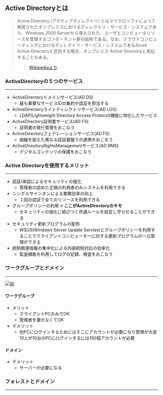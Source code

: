## Active Directoryとは
> Active Directory (アクティブディレクトリ) とはマイクロソフトによって開発されたオンプレミスにおけるディレクトリ・サービス・システムであり、Windows 2000 Serverから導入された、ユーザとコンピュータリソースを管理するコンポーネント群の総称である。なお、クラウドコンピューティングにおけるディレクトリ・サービス・システムであるAzure Active Directoryと区別する場合、オンプレミス Active Directoryと表記することもある。
>> [Wikipediaより](https://ja.wikipedia.org/wiki/Active_Directory)

### ActiveDirectoryの５つのサービス
---
- ActiveDirectoryドメインサービス(AD DS)
	- 最も重要なサービスIDの集約や認証を担当する
- ActiveDirectoryライトディレクトリサービス(AD LDS)
	- LDAP(Lightweight Directory Access Protocol)機能に特化したサービス
- ActiveDirectory証明書サービス(AD FS)
	- 証明書の発行管理をおこなう
- ActiveDirectoryフェデレーションサービス(AD FS)
	- 組織を超えた異なる認証基盤での連携をおこなう
- ActiveDirectoryRightsManagementサービス(AD RMS)
	- デジタルコンテンツの保護をおこなう

### Active Directoryを使用するメリット
---
- 認証/承認によるセキュリティの強化
	- 管理者の認めた正規の利用者のみシステムを利用できる
- シングルサインオンによる業務効率の向上
	- １回の認証で全てのリソースを利用できる
- グループポリシーの利用 ←**ここがActiveDirectoryのキモ**
	- セキュリティの強化に結びつく共通ルールを設定し守らせることができる
- セキュリティ更新プログラムの配布
	- WSUS(Windows Server Update Servies)とグループポリシーを利用することでクライアントコンピューターに対する更新プログラムの一元管理ができる
- 統制関連情報の集中化による内部統制対応の効率化
	- 監査機能を利用してログの記録、検査をおこなう

### ワークグループとドメイン
---
![図](https://plantyuta.github.io/site/docs/ActivDirectory/images/work_domain.jpeg )

#### ワークグループ
- メリット
	- クライアントPCのみでOK
	- 管理者を置かなくてOK
- デメリット
	- 別PCにログインするためにはそこにアカウントが必要になり管理が大変
	 10人が10台のPCにログインするには100個アカウントが必要

#### ドメイン
- デメリット
	- サーバーが必要になる

### フォレストとドメイン
---
